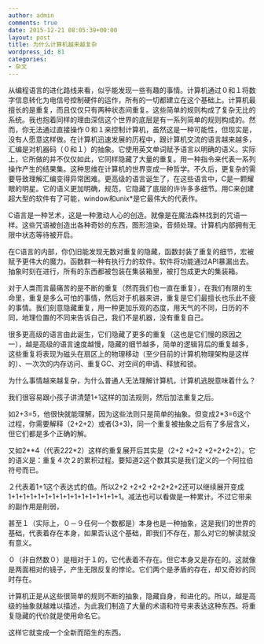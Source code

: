 ```yaml
---
author: admin
comments: true
date: 2015-12-21 08:05:39+00:00
layout: post
title: 为什么计算机越来越复杂
wordpress_id: 81
categories:
- 杂文
---
```

从编程语言的进化路线来看，似乎能发现一些有趣的事情。计算机通过０和１将数字信息转化为电信号控制硬件的运作，所有的一切都建立在这个基础上。计算机最擅长的是重复，而且仅仅只有两种状态间重复。这些简单的规则构成了复杂无比的系统。我也抱着同样的理由深信这个世界的底层是有一系列简单的规则构成的。然而，你无法通过直接操作０和１来控制计算机，虽然这是一种可能性，但现实是，没有人愿意这样做。在计算机迅速发展的历程中，跟计算机交流的语言越来越多，汇编是对机器码（０和１）的抽象。它使用英文单词赋予语言以明确的语义。实际上，它所做的并不仅仅如此，它同样隐藏了大量的重复。用一种指令来代表一系列操作产生的结果集。这种思维在计算机的世界变成一种哲学。不久后，更复杂的需要导致理解汇编变得异常困难。更高级的语言诞生了，在这些语言中，C是一颗耀眼的明星。它的语义更加明确，规范，它隐藏了底层的许许多多细节。用C来创建超大型的软件有了可能，window和unix*是它最伟大的代表作。



C语言是一种艺术，这是一种激动人心的创造。就像是在魔法森林找到的咒语一样。这些咒语被创造出各种奇妙的东西，图形渲染，音频处理。计算机内部拥有无限中状态等待被开启。

在C语言的内部，你仍旧能发现无数对重复的隐藏，函数封装了重复的细节，宏被赋予更伟大的魔力。函数群一种有执行力的软件。软件将功能通过API暴漏出去。抽象时刻在进行，所有的东西都被包装在集装箱里，被打包成更大的集装箱。



对于人类而言最痛苦的是不断的重复（然而我们也一直在重复），在我们有限的生命里，重复是多么可怕的事情，然后对于机器来讲，重复是它们最擅长也乐此不疲的事情。我们刻意隐藏重复，用一种更加乐观的态度，用天气的不同，日历的不同，地理位置的不同来告诉自己，我们不是机器，没有重复自己。



很多更高级的语言由此诞生，它们隐藏了更多的重复（这也是它们慢的原因之一），越是高级的语言速度越慢，隐藏的细节越多，简单的逻辑背后的重复越多，这些重复将表现为磁头在扇区上的物理移动（至少目前的计算机物理架构是这样的）、一次次的内存访问、重复GC、对空间的申请、释放和锁。



为什么事情越来越复杂，为什么普通人无法理解计算机，计算机逃脱意味着什么？

我们很容易跟小孩子讲清楚1+1这样的加法规则，然后加法重复之后。



如2+3=5，他很快就能理解，因为这些法则只是简单的抽象。但变成2*3=6这个过程，你需要解释（2+2+2）或者(3+3)，同一个重复被抽象之后有了多层含义，但它们都是多个正确的解。

又如2**4（代表2*2*2*2）这样的重复展开后其实是（2+2 +2+2 +2+2+2+2）。它的语义是：重复４次２的累积过程。要知道2这个数其实是我们定义的一个阿拉伯符号而已。

２代表着1+1这个表达式的值。所以2+2 +2+2 +2+2+2+2还可以继续展开变成1+1+1+1+1+1+1+1+1+1+1+1+1+1+1+1。减法也可以看做是一种累计。不过它带来的副作用是削弱，

甚至１（实际上，０－９任何一个数都是）本身也是一种抽象，这是我们的世界的基础，代表着存在本身，如果否认这个基础，即我们不存在，那么对它的解读就没有意义。

０（非自然数０）是相对于１的，它代表着不存在。但它本身又是存在的。这就像是两面相对的镜子，产生无限反复的悖论。它们两个是矛盾的存在，却又奇妙的同时存在。



计算机正是从这些很简单的规则不断的抽象，隐藏自身，和进化的。所以，越是高级的抽象就越难以描述，为此我们制造了大量的术语和符号来表达这种东西。将重复隐藏的代价就是使用命名它。

这样它就变成一个全新而陌生的东西。
